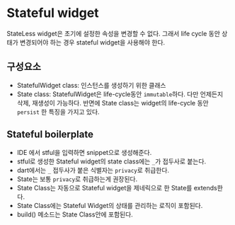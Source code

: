 # Stateful widget

StateLess widget은 초기에 설정한 속성을 변경할 수 없다.
그래서 life cycle 동안 상태가 변경되어야 하는 경우 stateful widget을 사용해야 한다.

## 구성요소

- StatefulWidget class: 인스턴스를 생성하기 위한 클래스
- State class: StatefulWidget은 life-cycle동안 `immutable`하다. 다만 언제든지 삭제, 재생성이 가능하다. 반면에 State class는 widget의 life-cycle 동안 `persist` 한 특징을 가지고 있다.

## Stateful boilerplate

- IDE 에서 stful을 입력하면 snippet으로 생성해준다.
- stful로 생성한 Stateful widget의 state class에는 `_`가 접두사로 붙는다.
- dart에서는 `_` 접두사가 붙은 식별자는 `privacy`로 취급한다.
- State는 보통 `privacy`로 취급하는게 권장된다.
- State Class는 자동으로 Stateful widget을 제네릭으로 한 State<StatefulWidgetClass>를 extends한다.
- State Class에는 Stateful Widget의 상태를 관리하는 로직이 포함된다.
- build() 메소드는 State Class안에 포함된다.
